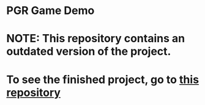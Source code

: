 # PGR Game Demo

# NOTE: This repository contains an outdated version of the project.

# To see the finished project, go to [this repository](https://github.com/draberf/pgr-game-update)
